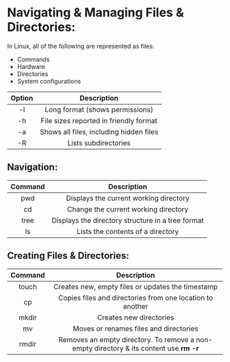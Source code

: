 # Navigating & Managing Files & Directories:

In Linux, all of the following are represented as files:
- Commands
- Hardware
- Directories
- System configurations  

|Option|                Description              |
| :--: | :-------------------------------------: |
|  -l  | Long format (shows permissions)         |
|  -h  | File sizes reported in friendly format  |
|  -a  | Shows all files, including hidden files |
|  -R  | Lists subdirectories                    |


## Navigation:

|Command|                Description              |
| :---: | :-------------------------------------: |
|  pwd  | Displays the current working directory  |
|  cd   | Change the current working directory    |
| tree  | Displays the directory structure in a tree format |
|  ls   | Lists the contents of a directory       |

## Creating Files & Directories:

|Command|                Description              |
| :---: | :-------------------------------------: |
| touch | Creates new, empty files or updates the timestamp  |
|  cp   | Copies files and directories from one location to another  |
| mkdir | Creates new directories |
|  mv   | Moves or renames files and directories  |
| rmdir | Removes an empty directory. To remove a non-empty directory & its content use **rm -r**  |
